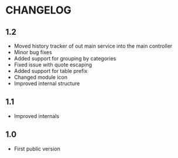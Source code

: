 CHANGELOG
=========

1.2
---

 * Moved history tracker of out main service into the main controller
 * Minor bug fixes
 * Added support for grouping by categories
 * Fixed issue with quote escaping
 * Added support for table prefix
 * Changed module icon
 * Improved internal structure

1.1
---

 * Improved internals

1.0
---

 * First public version